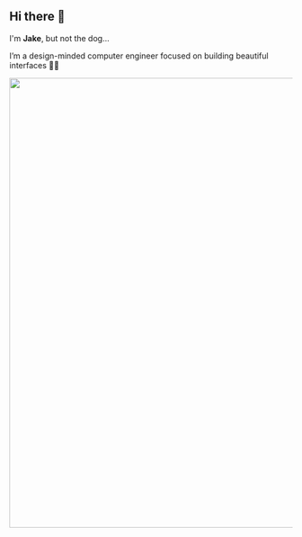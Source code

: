 ## Hi there :call_me_hand:
I'm **Jake**, 
but not the dog...

I’m a design-minded computer engineer focused on building beautiful interfaces 👨‍💻

<img src="https://media.giphy.com/media/f31DK1KpGsyMU/giphy.gif" width="800">

<!--
**JackZeled0n/JackZeled0n** is a ✨ _special_ ✨ repository because its `README.md` (this file) appears on your GitHub profile.

Here are some ideas to get you started:

- 🔭 I’m currently working on ...
- 🌱 I’m currently learning ...
- 👯 I’m looking to collaborate on ...
- 🤔 I’m looking for help with ...
- 💬 Ask me about ...
- 📫 How to reach me: ...
- 😄 Pronouns: ...
- ⚡ Fun fact: ...
-->
